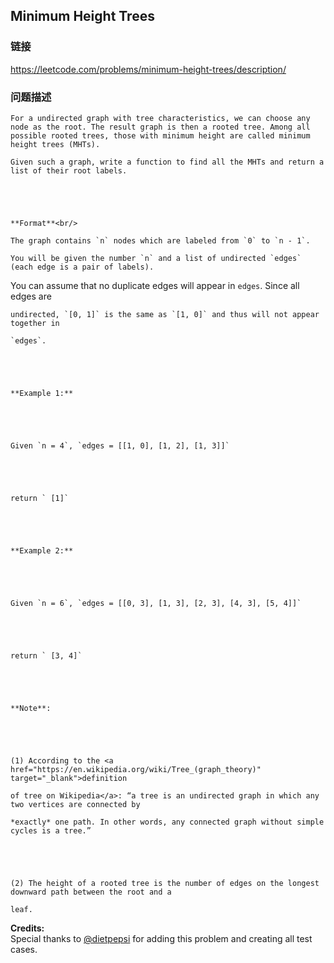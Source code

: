 ## Minimum Height Trees  
### 链接  
https://leetcode.com/problems/minimum-height-trees/description/  
### 问题描述

    For a undirected graph with tree characteristics, we can choose any node as the root. The result graph is then a rooted tree. Among all possible rooted trees, those with minimum height are called minimum height trees (MHTs).
    Given such a graph, write a function to find all the MHTs and return a list of their root labels.



    **Format**<br/>
    The graph contains `n` nodes which are labeled from `0` to `n - 1`.
    You will be given the number `n` and a list of undirected `edges` (each edge is a pair of labels).


 
You can assume that no duplicate edges will appear in `edges`. Since all edges are
    undirected, `[0, 1]` is the same as `[1, 0]` and thus will not appear together in
    `edges`.



    **Example 1:**



    Given `n = 4`, `edges = [[1, 0], [1, 2], [1, 3]]`



    return ` [1]`



    **Example 2:**



    Given `n = 6`, `edges = [[0, 3], [1, 3], [2, 3], [4, 3], [5, 4]]`



    return ` [3, 4]`



    **Note**:



    (1) According to the <a href="https://en.wikipedia.org/wiki/Tree_(graph_theory)" target="_blank">definition
    of tree on Wikipedia</a>: “a tree is an undirected graph in which any two vertices are connected by
    *exactly* one path. In other words, any connected graph without simple cycles is a tree.”



    (2) The height of a rooted tree is the number of edges on the longest downward path between the root and a
    leaf.


**Credits:**<br />Special thanks to [@dietpepsi](https://leetcode.com/discuss/user/dietpepsi) for adding this problem and creating all test cases.
